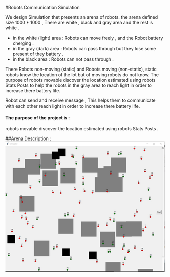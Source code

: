 
#Robots Communication Simulation

We design Simulation thet presents an arena of robots.
the arena defined size 1000 * 1000 , There are white , black and gray area and the rest is white .

  * in the white (light) area : Robots can move freely , and the Robot battery cherging . 
  * in the gray (dark) area   : Robots can pass through but they lose some present of they battery .
  * in the black area         : Robots can not pass through .

There Robots non-moving (static) and Robots moving (non-static), static robots know the location of the lot but of moving robots do not know. The purpose of robots movable discover the location estimated using robots Stats Posts
to help the robots in the gray area to reach light in order to increase there battery life. 

Robot can send and receive message , This helps them to communicate with each other 
reach light in order to increase there battery life. 


#### The purpose of the project is : 
robots movable discover the location estimated using robots Stats Posts . 

##Arena Description :
![Hello](https://github.com/Most601/ThirdExercise/blob/master/Exmp.jpg?raw=true)
